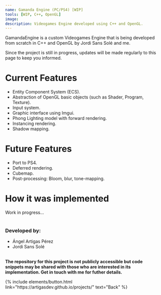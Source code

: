 ```yaml
---
name: Gamanda Engine (PC/PS4) [WIP]
tools: [WIP, C++, OpenGL]
image: 
description: Videogames Engine developed using C++ and OpenGL.
---
```


GamandaEngine is a custom Videogames Engine that is being developed from scratch in C++ and OpenGL by Jordi Sans Solé and me.

Since the project is still in progress, updates will be made regularly to this page to keep you informed.

# Current Features
- Entity Component System (ECS).
- Abstraction of OpenGL basic objects (such as Shader, Program, Texture).
- Input system.
- Graphic interface using Imgui.
- Phong Lighting model with forward rendering.
- Instancing rendering.
- Shadow mapping.

# Future Features
- Port to PS4.
- Deferred rendering.
- Cubemap.
- Post-processing: Bloom, blur, tone-mapping.

# How it was implemented
Work in progress...<br><br>

### Developed by: 
- Ángel Artigas Pérez 
- Jordi Sans Solé

**<br>The repository for this project is not publicly accessible but code snippets may be shared with those who are interested in its implementation. Get in touch with me for futher details.**


<p class="text-center">
{% include elements/button.html link="https://artigasdev.github.io/projects/" text="Back" %}
</p>